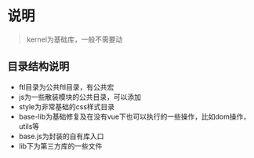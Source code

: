 # 说明
> kernel为基础库，一般不需要动

## 目录结构说明
- ftl目录为公共ftl目录，有公共宏
- js为一些散装模块的公共目录，可以添加
- style为非常基础的css样式目录
- base-lib为基础修复及在没有vue下也可以执行的一些操作，比如dom操作，utils等
- base.js为封装的自有库入口
- lib下为第三方库的一些文件
